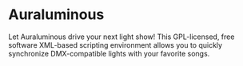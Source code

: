 Auraluminous
============

Let Auraluminous drive your next light show! This GPL-licensed, free software XML-based scripting environment allows you to quickly synchronize DMX-compatible lights with your favorite songs.
